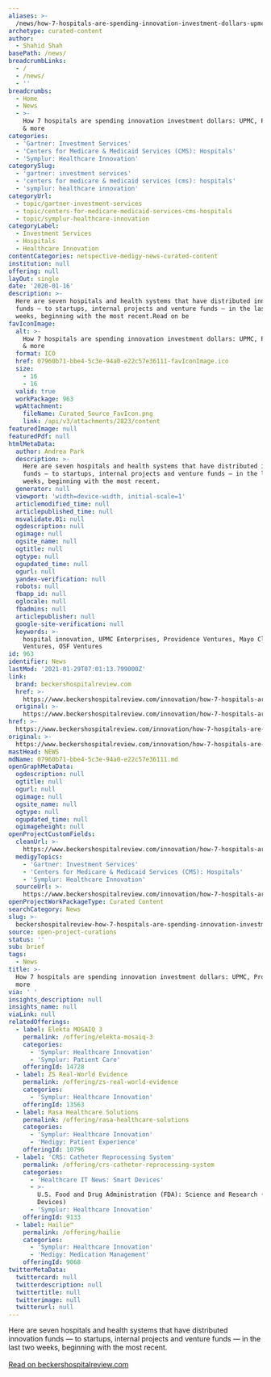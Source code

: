 ```yaml
---
aliases: >-
  /news/how-7-hospitals-are-spending-innovation-investment-dollars-upmc-providence-more
archetype: curated-content
author:
  - Shahid Shah
basePath: /news/
breadcrumbLinks:
  - /
  - /news/
  - ''
breadcrumbs:
  - Home
  - News
  - >-
    How 7 hospitals are spending innovation investment dollars: UPMC, Providence
    & more
categories:
  - 'Gartner: Investment Services'
  - 'Centers for Medicare & Medicaid Services (CMS): Hospitals'
  - 'Symplur: Healthcare Innovation'
categorySlug:
  - 'gartner: investment services'
  - 'centers for medicare & medicaid services (cms): hospitals'
  - 'symplur: healthcare innovation'
categoryUrl:
  - topic/gartner-investment-services
  - topic/centers-for-medicare-medicaid-services-cms-hospitals
  - topic/symplur-healthcare-innovation
categoryLabel:
  - Investment Services
  - Hospitals
  - Healthcare Innovation
contentCategories: netspective-medigy-news-curated-content
institution: null
offering: null
layOut: single
date: '2020-01-16'
description: >-
  Here are seven hospitals and health systems that have distributed innovation
  funds — to startups, internal projects and venture funds — in the last two
  weeks, beginning with the most recent.Read on be
favIconImage:
  alt: >-
    How 7 hospitals are spending innovation investment dollars: UPMC, Providence
    & more
  format: ICO
  href: 07960b71-bbe4-5c3e-94a0-e22c57e36111-favIconImage.ico
  size:
    - 16
    - 16
  valid: true
  workPackage: 963
  wpAttachment:
    fileName: Curated_Source_FavIcon.png
    link: /api/v3/attachments/2823/content
featuredImage: null
featuredPdf: null
htmlMetaData:
  author: Andrea Park
  description: >-
    Here are seven hospitals and health systems that have distributed innovation
    funds — to startups, internal projects and venture funds — in the last two
    weeks, beginning with the most recent.
  generator: null
  viewport: 'width=device-width, initial-scale=1'
  articlemodified_time: null
  articlepublished_time: null
  msvalidate.01: null
  ogdescription: null
  ogimage: null
  ogsite_name: null
  ogtitle: null
  ogtype: null
  ogupdated_time: null
  ogurl: null
  yandex-verification: null
  robots: null
  fbapp_id: null
  oglocale: null
  fbadmins: null
  articlepublisher: null
  google-site-verification: null
  keywords: >-
    hospital innovation, UPMC Enterprises, Providence Ventures, Mayo Clinic
    Ventures, OSF Ventures
id: 963
identifier: News
lastMod: '2021-01-29T07:01:13.799000Z'
link:
  brand: beckershospitalreview.com
  href: >-
    https://www.beckershospitalreview.com/innovation/how-7-hospitals-are-spending-innovation-investment-dollars-upmc-providence-more.html
  original: >-
    https://www.beckershospitalreview.com/innovation/how-7-hospitals-are-spending-innovation-investment-dollars-upmc-providence-more.html
href: >-
  https://www.beckershospitalreview.com/innovation/how-7-hospitals-are-spending-innovation-investment-dollars-upmc-providence-more.html
original: >-
  https://www.beckershospitalreview.com/innovation/how-7-hospitals-are-spending-innovation-investment-dollars-upmc-providence-more.html
mastHead: NEWS
mdName: 07960b71-bbe4-5c3e-94a0-e22c57e36111.md
openGraphMetaData:
  ogdescription: null
  ogtitle: null
  ogurl: null
  ogimage: null
  ogsite_name: null
  ogtype: null
  ogupdated_time: null
  ogimageheight: null
openProjectCustomFields:
  cleanUrl: >-
    https://www.beckershospitalreview.com/innovation/how-7-hospitals-are-spending-innovation-investment-dollars-upmc-providence-more.html
  medigyTopics:
    - 'Gartner: Investment Services'
    - 'Centers for Medicare & Medicaid Services (CMS): Hospitals'
    - 'Symplur: Healthcare Innovation'
  sourceUrl: >-
    https://www.beckershospitalreview.com/innovation/how-7-hospitals-are-spending-innovation-investment-dollars-upmc-providence-more.html
openProjectWorkPackageType: Curated Content
searchCategory: News
slug: >-
  beckershospitalreview-how-7-hospitals-are-spending-innovation-investment-dollars-upmc-providence-more
source: open-project-curations
status: ''
sub: brief
tags:
  - News
title: >-
  How 7 hospitals are spending innovation investment dollars: UPMC, Providence &
  more
via: ' '
insights_description: null
insights_name: null
viaLink: null
relatedOfferings:
  - label: Elekta MOSAIQ 3
    permalink: /offering/elekta-mosaiq-3
    categories:
      - 'Symplur: Healthcare Innovation'
      - 'Symplur: Patient Care'
    offeringId: 14728
  - label: ZS Real-World Evidence
    permalink: /offering/zs-real-world-evidence
    categories:
      - 'Symplur: Healthcare Innovation'
    offeringId: 13563
  - label: Rasa Healthcare Solutions
    permalink: /offering/rasa-healthcare-solutions
    categories:
      - 'Symplur: Healthcare Innovation'
      - 'Medigy: Patient Experience'
    offeringId: 10796
  - label: 'CRS: Catheter Reprocessing System'
    permalink: /offering/crs-catheter-reprocessing-system
    categories:
      - 'Healthcare IT News: Smart Devices'
      - >-
        U.S. Food and Drug Administration (FDA): Science and Research (Medical
        Devices)
      - 'Symplur: Healthcare Innovation'
    offeringId: 9133
  - label: Hailie™
    permalink: /offering/hailie
    categories:
      - 'Symplur: Healthcare Innovation'
      - 'Medigy: Medication Management'
    offeringId: 9068
twitterMetaData:
  twittercard: null
  twitterdescription: null
  twittertitle: null
  twitterimage: null
  twitterurl: null
---
```

Here are seven hospitals and health systems that have distributed innovation funds — to startups, internal projects and venture funds — in the last two weeks, beginning with the most recent.<br><br><a target="_blank" href=https://www.beckershospitalreview.com/innovation/how-7-hospitals-are-spending-innovation-investment-dollars-upmc-providence-more.html>Read on beckershospitalreview.com</a>